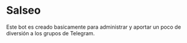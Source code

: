 # Salseo
Este bot  es creado basicamente para administrar y aportar un poco de diversión a los grupos de Telegram.
